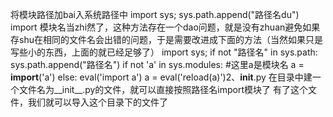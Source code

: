 将模块路径加bai入系统路径中
import sys;
sys.path.append("路径名du")
import 模块名当zhi然了，这种方法存在一个dao问题，就是没有zhuan避免如果存shu在相同的文件名会出错的问题，于是需要改进成下面的方法（当然如果只是写些小的东西，上面的就已经足够了）
import sys;
if not "路径名" in sys.path:
sys.path.append("路径名")
if not 'a' in sys.modules: #这里a是模块名
a = __import__('a')
else:
eval('import a')
a = eval('reload(a)')2、__init__.py
在目录中建一个文件名为__init__.py的文件，就可以直接按照路径名import模块了
有了这个文件，我们就可以导入这个目录下的文件了